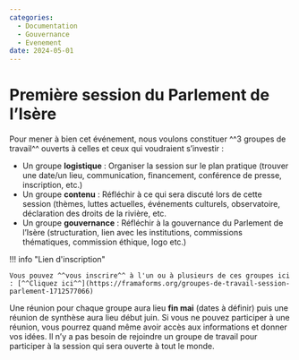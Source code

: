 ```yaml
---
categories:
  - Documentation
  - Gouvernance
  - Evenement
date: 2024-05-01
---
```


# Première session du Parlement de l’Isère 


Pour mener à bien cet événement, nous voulons constituer ^^3 groupes de travail^^ ouverts à celles et ceux qui voudraient s’investir :

- Un groupe **logistique** : Organiser la session sur le plan pratique (trouver une date/un lieu, communication, financement, conférence de presse, inscription, etc.)
- Un groupe **contenu** : Réfléchir à ce qui sera discuté lors de cette session (thèmes, luttes actuelles, événements culturels, observatoire, déclaration des droits de la rivière, etc.
- Un groupe **gouvernance** : Réfléchir à la gouvernance du Parlement de l’Isère (structuration, lien avec les institutions, commissions thématiques, commission éthique, logo etc.)

!!! info "Lien d'inscription"

    Vous pouvez ^^vous inscrire^^ à l'un ou à plusieurs de ces groupes ici : [^^Cliquez ici^^](https://framaforms.org/groupes-de-travail-session-parlement-1712577066)

Une réunion pour chaque groupe aura lieu **fin mai** (dates à définir) puis une réunion de synthèse aura lieu début juin. Si vous ne pouvez participer à une réunion, vous pourrez quand même avoir accès aux informations et donner vos idées. Il n’y a pas besoin de rejoindre un groupe de travail pour participer à la session qui sera ouverte à tout le monde. 

